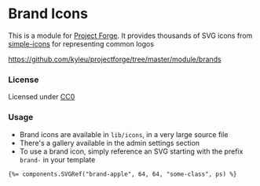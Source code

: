 <!--- Content managed by Project Forge, see [projectforge.md] for details. -->
# Brand Icons

This is a module for [Project Forge](https://projectforge.dev). It provides thousands of SVG icons from [simple-icons](https://github.com/simple-icons/simple-icons) for representing common logos

https://github.com/kyleu/projectforge/tree/master/module/brands

### License

Licensed under [CC0](https://creativecommons.org/publicdomain/zero/1.0)

### Usage

- Brand icons are available in `lib/icons`, in a very large source file
- There's a gallery available in the admin settings section
- To use a brand icon, simply reference an SVG starting with the prefix `brand-` in your template

```html
{%= components.SVGRef("brand-apple", 64, 64, "some-class", ps) %}
```

